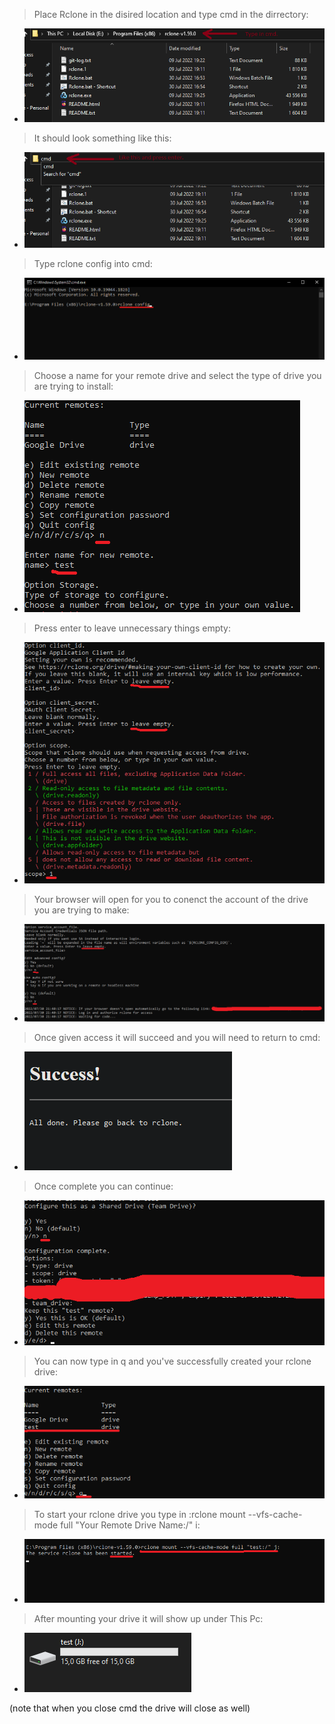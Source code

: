 >Place Rclone in the disired location and type cmd in the dirrectory:
 * <img src=assets/asset1.png>

>It should look something like this:
 * <img src=assets/asset2.png>

>Type rclone config into cmd:
 * <img src=assets/asset3.png>

>Choose a name for your remote drive and select the type of drive you are trying to install:
 * <img src=assets/asset4.png>

>Press enter to leave unnecessary things empty:
 * <img src=assets/asset5.png>

>Your browser will open for you to conenct the account of the drive you are trying to make:
 * <img src=assets/asset6.png>

>Once given access it will succeed and you will need to return to cmd:
 * <img src=assets/asset7.png>

>Once complete you can continue:
 * <img src=assets/asset8.png>

>You can now type in q and you've successfully created your rclone drive:
 * <img src=assets/asset9.png>

>To start your rclone drive you type in :rclone mount --vfs-cache-mode full "Your Remote Drive Name:/" i:
 * <img src=assets/asset10.png>

>After mounting your drive it will show up under This Pc:
 * <img src=assets/asset11.png>

(note that when you close cmd the drive will close as well)
